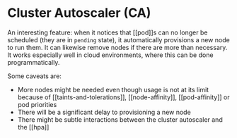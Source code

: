 # Cluster Autoscaler (CA)
An interesting feature: when it notices that [[pod]]s can no longer be scheduled (they are in `pending` state), it automatically provisions a new node to run them. It can likewise remove nodes if there are more than necessary. It works especially well in cloud environments, where this can be done programmatically.

Some caveats are:
* More nodes might be needed even though usage is not at its limit because of [[taints-and-tolerations]], [[node-affinity]], [[pod-affinity]] or pod priorities
* There will be a significant delay to provisioning a new node
* There might be subtle interactions between the cluster autoscaler and the [[hpa]]
